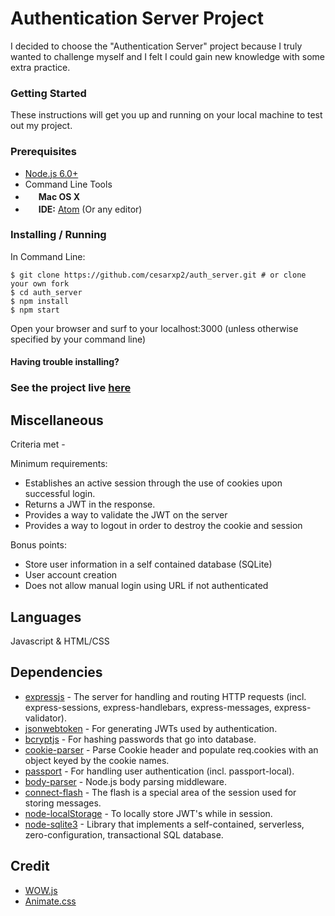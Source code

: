 # Authentication Server Project

I decided to choose the "Authentication Server" project because I truly wanted to challenge myself and I felt I could gain new knowledge with some extra practice.


### Getting Started

These instructions will get you up and running on your local machine to test out my project.

### Prerequisites

- [Node.js 6.0+](http://nodejs.org)
- Command Line Tools
- <img src="http://deluge-torrent.org/images/apple-logo.gif" height="17">&nbsp;**Mac OS X**
- <img src="https://cdn-business.discourse.org/uploads/github_atom/490/d8548f4ce56f1599.png" height="17">&nbsp;**IDE:** [Atom](https://atom.io/) (Or any editor)

### Installing / Running
In Command Line:

```
$ git clone https://github.com/cesarxp2/auth_server.git # or clone your own fork
$ cd auth_server
$ npm install
$ npm start
```

Open your browser and surf to your localhost:3000 (unless otherwise specified by your command line)




#### Having trouble installing?
### See the project live [here](https://minolta-assignment.herokuapp.com/)




## Miscellaneous

Criteria met -

Minimum requirements:
- Establishes an active session through the use of cookies upon successful login.
- Returns a JWT in the response.
- Provides a way to validate the JWT on the server
- Provides a way to logout in order to destroy the cookie and session

Bonus points:
- Store user information in a self contained database (SQLite)
- User account creation
- Does not allow manual login using URL if not authenticated

## Languages

Javascript & HTML/CSS

## Dependencies

- [expressjs](https://github.com/expressjs/express) - The server for handling and routing HTTP requests (incl. express-sessions, express-handlebars, express-messages, express-validator).
- [jsonwebtoken](https://github.com/auth0/node-jsonwebtoken) - For generating JWTs used by authentication.
- [bcryptjs](https://github.com/dcodeIO/bcrypt.js) - For hashing passwords that go into database.
- [cookie-parser](https://github.com/expressjs/cookie-parser) - Parse Cookie header and populate req.cookies with an object keyed by the cookie names.
- [passport](https://github.com/jaredhanson/passport) - For handling user authentication (incl. passport-local).
- [body-parser](https://github.com/expressjs/body-parser) - Node.js body parsing middleware.
- [connect-flash](https://github.com/jaredhanson/connect-flash) - The flash is a special area of the session used for storing messages.
- [node-localStorage](https://github.com/coolaj86/node-localStorage) - To locally store JWT's while in session.
- [node-sqlite3](https://github.com/mapbox/node-sqlite3) - Library that implements a self-contained, serverless, zero-configuration, transactional SQL database.


## Credit

- [WOW.js](http://mynameismatthieu.com/WOW/index.html)
- [Animate.css](https://daneden.github.io/animate.css/)

